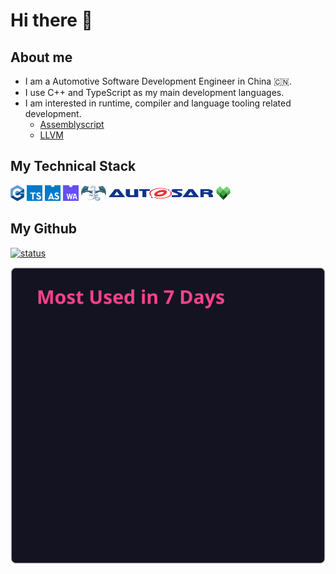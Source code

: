 # Hi there 👋

## About me

- I am a Automotive Software Development Engineer in China 🇨🇳.
- I use C++ and TypeScript as my main development languages.
- I am interested in runtime, compiler and language tooling related development.
  - [Assemblyscript](https://www.assemblyscript.org/)
  - [LLVM](https://github.com/llvm/llvm-project)

## My Technical Stack

<img src="./cpp_Logo.png" height = "25"/> <img src="./Typescript.png" height = "25"/> <img src="./assemblyscript.svg" height = "25"/> <img src="./WebAssembly.png" height = "25"/> <img src="./LLVM_logo.png" height = "25"/> <img src="./Autosar_Logo.svg" height = "25"/> <img src="./bazel.svg" height = "25"/>

## My Github

[![status](https://github-readme-stats.vercel.app/api?username=HerrCai0907&show_icons=true&theme=radical)](<[https://github.com/HerrCai0907](https://github-readme-stats.vercel.app/api?username=HerrCai0907&show_icons=true&theme=radical)>)

![Top Langs](./fetcher/lang.svg)
